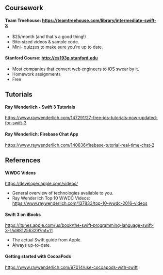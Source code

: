 ## Coursework

#### Team Treehouse: https://teamtreehouse.com/library/intermediate-swift-3
- $25/month (and that's a good thing!)
- Bite-sized videos & sample code.
- Mini-	quizzes to make sure you're up to date.

#### Stanford Course: http://cs193p.stanford.edu
- Most companies that convert web engineers to iOS swear by it.
- Homework assignments
- Free


## Tutorials

#### Ray Wenderlich - Swift 3 Tutorials
https://www.raywenderlich.com/147291/27-free-ios-tutorials-now-updated-for-swift-3

#### Ray Wenderlich: Firebase Chat App
https://www.raywenderlich.com/140836/firebase-tutorial-real-time-chat-2


## References

#### WWDC Videos
https://developer.apple.com/videos/
- General overview of technologies available to you.
- Ray Wenderlich Top 10 WWDC Videos: https://www.raywenderlich.com/137833/top-10-wwdc-2016-videos

#### Swift 3 on iBooks
https://itunes.apple.com/us/book/the-swift-programming-language-swift-3-1/id881256329?mt=11
- The actual Swift guide from Apple.
- Always up-to-date.

#### Getting started with CocoaPods
https://www.raywenderlich.com/97014/use-cocoapods-with-swift
